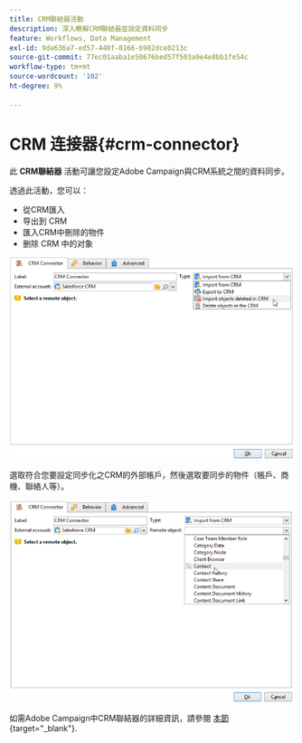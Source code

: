 ```yaml
---
title: CRM聯結器活動
description: 深入瞭解CRM聯結器並設定資料同步
feature: Workflows, Data Management
exl-id: 9da636a7-ed57-440f-8166-6982dce0213c
source-git-commit: 77ec01aaba1e50676bed57f503a9e4e8bb1fe54c
workflow-type: tm+mt
source-wordcount: '102'
ht-degree: 9%

---
```


# CRM 连接器{#crm-connector}

此 **CRM聯結器** 活動可讓您設定Adobe Campaign與CRM系統之間的資料同步。

透過此活動，您可以：

* 從CRM匯入
* 导出到 CRM
* 匯入CRM中刪除的物件
* 删除 CRM 中的对象

![](assets/crm_task_select_op.png)

選取符合您要設定同步化之CRM的外部帳戶，然後選取要同步的物件（帳戶、商機、聯絡人等）。

![](assets/crm_task_select_obj.png)

如需Adobe Campaign中CRM聯結器的詳細資訊，請參閱 [本節](https://experienceleague.adobe.com/docs/campaign/campaign-v8/connect/ac-crm/crm.html){target="_blank"}.
